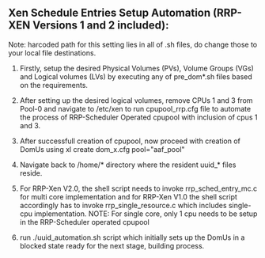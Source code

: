 Xen Schedule Entries Setup Automation (RRP-XEN Versions 1 and 2 included):
--------------------------------------------------------------------------
Note: harcoded path for this setting lies in all of .sh files, do change those to your local file destinations.

1. Firstly, setup the desired Physical Volumes (PVs), Volume Groups (VGs) and Logical volumes (LVs) by executing any of pre_dom*.sh files based on the requirements. 

2. After setting up the desired logical volumes, remove CPUs 1 and 3 from Pool-0 and navigate to /etc/xen to run cpupool_rrp.cfg file to automate the process of RRP-Scheduler Operated cpupool with inclusion of cpus 1 and 3.

3. After successfull creation of cpupool, now proceed with creation of DomUs using xl create dom_x.cfg pool=\"aaf_pool\"

4. Navigate back to /home/* directory where the resident uuid_* files reside.

5. For RRP-Xen V2.0, the shell script needs to invoke rrp_sched_entry_mc.c for multi core implementation and for RRP-Xen V1.0 the shell script accordingly has to invoke rrp_single_resource.c which includes single-cpu implementation.
   NOTE: For single core, only 1 cpu needs to be setup in the RRP-Scheduler operated cpupool 

6. run ./uuid_automation.sh script which initially sets up the DomUs in a blocked state ready for the next stage, building process.
